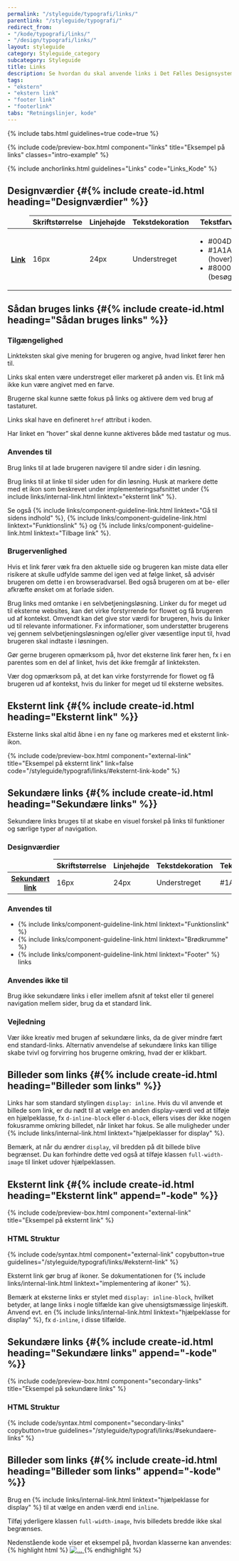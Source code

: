 ```yaml
---
permalink: "/styleguide/typografi/links/"
parentlink: "/styleguide/typografi/"
redirect_from:
- "/kode/typografi/links/"
- "/design/typografi/links/"
layout: styleguide
category: Styleguide_category
subcategory: Styleguide
title: Links
description: Se hvordan du skal anvende links i Det Fælles Designsystem
tags:
- "ekstern"
- "ekstern link"
- "footer link"
- "footerlink"
tabs: "Retningslinjer, kode"
---
```


{% include tabs.html guidelines=true code=true %}

{% include code/preview-box.html component="links" title="Eksempel på links" classes="intro-example" %}

{% include anchorlinks.html guidelines="Links" code="Links_Kode" %}

<!--split-->

## Designværdier {#{% include create-id.html heading="Designværdier" %}}

<div class="table--responsive-scroll" tabindex="0">
  <table class="table table--borderless">
    <thead>
      <tr>
        <td></td>
        <th scope="col">Skriftstørrelse</th>
        <th scope="col">Linjehøjde</th>
        <th scope="col">Tekstdekoration</th>
        <th scope="col">Tekstfarve</th>
      </tr>
    </thead>
    <tbody>
      <tr>
        <th scope="row"><a href="#">Link</a></th>
        <td>16px</td>
        <td>24px</td>
        <td>Understreget</td>
        <td>
          <ul class="nobullet-list mt-0 mb-0">
            <li class="mt-0 mb-0">#004D99</li>
            <li>#1A1A1A (hover)</li>
            <li>#800080 (besøgt)</li>
          </ul>
        </td>
      </tr>
    </tbody>
  </table>
</div>

## Sådan bruges links {#{% include create-id.html heading="Sådan bruges links" %}}

### Tilgængelighed

Linkteksten skal give mening for brugeren og angive, hvad linket fører hen til.

Links skal enten være understreget eller markeret på anden vis. Et link må ikke kun være angivet med en farve.

Brugerne skal kunne sætte fokus på links og aktivere dem ved brug af tastaturet.

Links skal have en defineret `href` attribut i koden.

Har linket en “hover” skal denne kunne aktiveres både med tastatur og mus.

### Anvendes til

Brug links til at lade brugeren navigere til andre sider i din løsning.

Brug links til at linke til sider uden for din løsning. Husk at markere dette med et ikon som beskrevet under implementeringsafsnittet under {% include links/internal-link.html linktext="eksternt link" %}.

Se også {% include links/component-guideline-link.html linktext="Gå til sidens indhold" %}, {% include links/component-guideline-link.html linktext="Funktionslink" %} og {% include links/component-guideline-link.html linktext="Tilbage link" %}.

### Brugervenlighed

Hvis et link fører væk fra den aktuelle side og brugeren kan miste data eller risikere at skulle udfylde samme del igen ved at følge linket, så advisér brugeren om dette i en browseradvarsel. Bed også brugeren om at be- eller afkræfte ønsket om at forlade siden.

Brug links med omtanke i en selvbetjeningsløsning. Linker du for meget ud til eksterne websites, kan det virke forstyrrende for flowet og få brugeren ud af kontekst. Omvendt kan det give stor værdi for brugeren, hvis du linker ud til relevante informationer. Fx informationer, som understøtter brugerens vej gennem selvbetjeningsløsningen og/eller giver væsentlige input til, hvad brugeren skal indtaste i løsningen.

Gør gerne brugeren opmærksom på, hvor det eksterne link fører hen, fx i en parentes som en del af linket, hvis det ikke fremgår af linkteksten.

Vær dog opmærksom på, at det kan virke forstyrrende for flowet og få brugeren ud af kontekst, hvis du linker for meget ud til eksterne websites.

## Eksternt link {#{% include create-id.html heading="Eksternt link" %}}

Eksterne links skal altid åbne i en ny fane og markeres med et eksternt link-ikon.

{% include code/preview-box.html component="external-link" title="Eksempel på eksternt link" link=false code="/styleguide/typografi/links/#eksternt-link-kode" %}

## Sekundære links {#{% include create-id.html heading="Sekundære links" %}}

<p class="font-lead">Sekundære links bruges til at skabe en visuel forskel på links til funktioner og særlige typer af navigation.</p>

### Designværdier

<div class="table--responsive-scroll" tabindex="0">
  <table class="table table--borderless">
    <thead>
      <tr>
        <td></td>
        <th scope="col">Skriftstørrelse</th>
        <th scope="col">Linjehøjde</th>
        <th scope="col">Tekstdekoration</th>
        <th scope="col">Tekstfarve</th>
      </tr>
    </thead>
    <tbody>
      <tr>
        <th scope="row"><a href="#" class="function-link">Sekundært link</a></th>
        <td>16px</td>
        <td>24px</td>
        <td>Understreget</td>
        <td>#1A1A1A</td>
      </tr>
    </tbody>
  </table>
</div>

### Anvendes til

- {% include links/component-guideline-link.html linktext="Funktionslink" %}
- {% include links/component-guideline-link.html linktext="Brødkrumme" %}
- {% include links/component-guideline-link.html linktext="Footer" %} links

### Anvendes ikke til

Brug ikke sekundære links i eller imellem afsnit af tekst eller til generel navigation mellem sider, brug da et standard link.

### Vejledning

Vær ikke kreativ med brugen af sekundære links, da de giver mindre fært end standard-links. Alternativ anvendelse af sekundære links kan tillige skabe tvivl og forvirring hos brugerne omkring, hvad der er klikbart. 

## Billeder som links {#{% include create-id.html heading="Billeder som links" %}}

Links har som standard stylingen `display: inline`. Hvis du vil anvende et billede som link, er du nødt til at vælge en anden display-værdi ved at tilføje en hjælpeklasse, fx `d-inline-block` eller `d-block`, ellers vises der ikke nogen fokusramme omkring billedet, når linket har fokus. Se alle muligheder under {% include links/internal-link.html linktext="hjælpeklasser for display" %}.

Bemærk, at når du ændrer `display`, vil bredden på dit billede blive begrænset. Du kan forhindre dette ved også at tilføje klassen `full-width-image` til linket udover hjælpeklassen.

<!--split-->

## Eksternt link {#{% include create-id.html heading="Eksternt link" append="-kode" %}}

{% include code/preview-box.html component="external-link" title="Eksempel på eksternt link" %}

### HTML Struktur

{% include code/syntax.html component="external-link" copybutton=true guidelines="/styleguide/typografi/links/#eksternt-link" %}

Eksternt link gør brug af ikoner. Se dokumentationen for {% include links/internal-link.html linktext="implementering af ikoner" %}. 

Bemærk at eksterne links er stylet med `display: inline-block`, hvilket betyder, at lange links i nogle tilfælde kan give uhensigtsmæssige linjeskift. Anvend evt. en {% include links/internal-link.html linktext="hjælpeklasse for display" %}, fx `d-inline`, i disse tilfælde.

## Sekundære links {#{% include create-id.html heading="Sekundære links" append="-kode" %}}

{% include code/preview-box.html component="secondary-links" title="Eksempel på sekundære links" %}

### HTML Struktur

{% include code/syntax.html component="secondary-links" copybutton=true guidelines="/styleguide/typografi/links/#sekundaere-links" %}

## Billeder som links {#{% include create-id.html heading="Billeder som links" append="-kode" %}}

Brug en {% include links/internal-link.html linktext="hjælpeklasse for display" %} til at vælge en anden værdi end `inline`.

Tilføj yderligere klassen `full-width-image`, hvis billedets bredde ikke skal begrænses.

Nedenstående kode viser et eksempel på, hvordan klasserne kan anvendes:
{% highlight html %}
<a href="#" class="d-block full-width-image">
  <img src="..." alt="...">
</a>
{% endhighlight %}